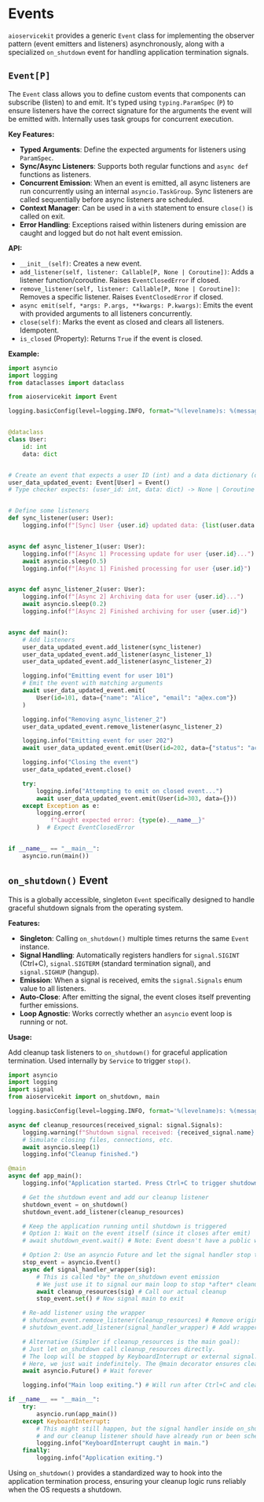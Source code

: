 # Events

`aioservicekit` provides a generic `Event` class for implementing the observer pattern (event emitters and listeners) asynchronously, along with a specialized `on_shutdown` event for handling application termination signals.

## `Event[P]`

The `Event` class allows you to define custom events that components can subscribe (listen) to and emit. It's typed using `typing.ParamSpec` (`P`) to ensure listeners have the correct signature for the arguments the event will be emitted with. Internally uses task groups for concurrent execution.

**Key Features:**

* **Typed Arguments**: Define the expected arguments for listeners using `ParamSpec`.
* **Sync/Async Listeners**: Supports both regular functions and `async def` functions as listeners.
* **Concurrent Emission**: When an event is emitted, all async listeners are run concurrently using an internal `asyncio.TaskGroup`. Sync listeners are called sequentially before async listeners are scheduled.
* **Context Manager**: Can be used in a `with` statement to ensure `close()` is called on exit.
* **Error Handling**: Exceptions raised within listeners during emission are caught and logged but do not halt event emission.

**API:**

* `__init__(self)`: Creates a new event.
* `add_listener(self, listener: Callable[P, None | Coroutine])`: Adds a listener function/coroutine. Raises `EventClosedError` if closed.
* `remove_listener(self, listener: Callable[P, None | Coroutine])`: Removes a specific listener. Raises `EventClosedError` if closed.
* `async emit(self, *args: P.args, **kwargs: P.kwargs)`: Emits the event with provided arguments to all listeners concurrently.
* `close(self)`: Marks the event as closed and clears all listeners. Idempotent.
* `is_closed` (Property): Returns `True` if the event is closed.

**Example:**

```python
import asyncio
import logging
from dataclasses import dataclass

from aioservicekit import Event

logging.basicConfig(level=logging.INFO, format="%(levelname)s: %(message)s")


@dataclass
class User:
    id: int
    data: dict


# Create an event that expects a user ID (int) and a data dictionary (dict)
user_data_updated_event: Event[User] = Event()
# Type checker expects: (user_id: int, data: dict) -> None | Coroutine


# Define some listeners
def sync_listener(user: User):
    logging.info(f"[Sync] User {user.id} updated data: {list(user.data.keys())}")


async def async_listener_1(user: User):
    logging.info(f"[Async 1] Processing update for user {user.id}...")
    await asyncio.sleep(0.5)
    logging.info(f"[Async 1] Finished processing for user {user.id}")


async def async_listener_2(user: User):
    logging.info(f"[Async 2] Archiving data for user {user.id}...")
    await asyncio.sleep(0.2)
    logging.info(f"[Async 2] Finished archiving for user {user.id}")


async def main():
    # Add listeners
    user_data_updated_event.add_listener(sync_listener)
    user_data_updated_event.add_listener(async_listener_1)
    user_data_updated_event.add_listener(async_listener_2)

    logging.info("Emitting event for user 101")
    # Emit the event with matching arguments
    await user_data_updated_event.emit(
        User(id=101, data={"name": "Alice", "email": "a@ex.com"})
    )

    logging.info("Removing async_listener_2")
    user_data_updated_event.remove_listener(async_listener_2)

    logging.info("Emitting event for user 202")
    await user_data_updated_event.emit(User(id=202, data={"status": "active"}))

    logging.info("Closing the event")
    user_data_updated_event.close()

    try:
        logging.info("Attempting to emit on closed event...")
        await user_data_updated_event.emit(User(id=303, data={}))
    except Exception as e:
        logging.error(
            f"Caught expected error: {type(e).__name__}"
        )  # Expect EventClosedError


if __name__ == "__main__":
    asyncio.run(main())
```

## `on_shutdown()` Event

This is a globally accessible, singleton `Event` specifically designed to handle graceful shutdown signals from the operating system.

**Features:**

* **Singleton**: Calling `on_shutdown()` multiple times returns the same `Event` instance.
* **Signal Handling**: Automatically registers handlers for `signal.SIGINT` (Ctrl+C), `signal.SIGTERM` (standard termination signal), and `signal.SIGHUP` (hangup).
* **Emission**: When a signal is received, emits the `signal.Signals` enum value to all listeners.
* **Auto-Close**: After emitting the signal, the event closes itself preventing further emissions.
* **Loop Agnostic**: Works correctly whether an `asyncio` event loop is running or not.

**Usage:**

Add cleanup task listeners to `on_shutdown()` for graceful application termination. Used internally by `Service` to trigger `stop()`.

```python
import asyncio
import logging
import signal
from aioservicekit import on_shutdown, main

logging.basicConfig(level=logging.INFO, format='%(levelname)s: %(message)s')

async def cleanup_resources(received_signal: signal.Signals):
    logging.warning(f"Shutdown signal received: {received_signal.name}. Cleaning up...")
    # Simulate closing files, connections, etc.
    await asyncio.sleep(1)
    logging.info("Cleanup finished.")

@main
async def app_main():
    logging.info("Application started. Press Ctrl+C to trigger shutdown.")

    # Get the shutdown event and add our cleanup listener
    shutdown_event = on_shutdown()
    shutdown_event.add_listener(cleanup_resources)

    # Keep the application running until shutdown is triggered
    # Option 1: Wait on the event itself (since it closes after emit)
    # await shutdown_event.wait() # Note: Event doesn't have a public wait()

    # Option 2: Use an asyncio Future and let the signal handler stop the loop
    stop_event = asyncio.Event()
    async def signal_handler_wrapper(sig):
        # This is called *by* the on_shutdown event emission
        # We just use it to signal our main loop to stop *after* cleanup
        await cleanup_resources(sig) # Call our actual cleanup
        stop_event.set() # Now signal main to exit

    # Re-add listener using the wrapper
    # shutdown_event.remove_listener(cleanup_resources) # Remove original direct one
    # shutdown_event.add_listener(signal_handler_wrapper) # Add wrapper

    # Alternative (Simpler if cleanup_resources is the main goal):
    # Just let on_shutdown call cleanup_resources directly.
    # The loop will be stopped by KeyboardInterrupt or external signal.
    # Here, we just wait indefinitely. The @main decorator ensures cleanup finishes.
    await asyncio.Future() # Wait forever

    logging.info("Main loop exiting.") # Will run after Ctrl+C and cleanup

if __name__ == "__main__":
    try:
        asyncio.run(app_main())
    except KeyboardInterrupt:
        # This might still happen, but the signal handler inside on_shutdown
        # and our cleanup listener should have already run or been scheduled.
        logging.info("KeyboardInterrupt caught in main.")
    finally:
        logging.info("Application exiting.")

```

Using `on_shutdown()` provides a standardized way to hook into the application termination process, ensuring your cleanup logic runs reliably when the OS requests a shutdown.
